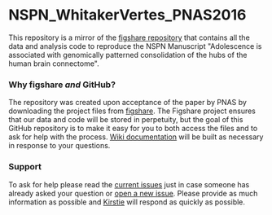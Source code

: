 # NSPN_WhitakerVertes_PNAS2016

This repository is a mirror of the [figshare repository](https://figshare.com/projects/NSPN_Adolescent_consolidation_of_human_connectome_hubs/4710) that contains all the data and analysis code to reproduce the NSPN Manuscript "Adolescence is associated with genomically patterned consolidation of the hubs of the human brain connectome".

### Why figshare *and* GitHub?
The repository was created upon acceptance of the paper by PNAS by downloading the project files from [figshare](https://figshare.com/projects/NSPN_Adolescent_consolidation_of_human_connectome_hubs/4710). The Figshare project ensures that our data and code will be stored in perpetuity, but the goal of this GitHub repository is to make it easy for you to both access the files and to ask for help with the process. [Wiki documentation](https://github.com/KirstieJane/NSPN_WhitakerVertes_PNAS2016/wiki) will be built as necessary in response to your questions.

### Support
To ask for help please read the [current issues](https://github.com/KirstieJane/NSPN_WhitakerVertes_PNAS2016/issues) just in case someone has already asked your question or [open a new issue](https://github.com/KirstieJane/NSPN_WhitakerVertes_PNAS2016/issues/new). Please provide as much information as possible and [Kirstie](https://github.com/KirstieJane) will respond as quickly as possible.
